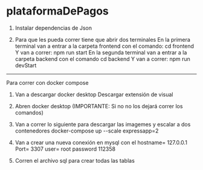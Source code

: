 # plataformaDePagos

1. Instalar dependencias de Json 

2. Para que les pueda correr tiene que abrir dos terminales
En la primera terminal van a entrar a la carpeta frontend con el comando:
cd frontend
Y van a correr:
npm run start
En la segunda terminal van a entrar a la carpeta backend con el comando
cd backend
Y van a correr:
npm run devStart

--------------------------------
Para correr con docker compose

1. Van a descargar docker desktop
Descargar extensión de visual

2. Abren docker desktop (IMPORTANTE: Si no no los dejará correr los comandos)

3. Van a correr lo siguiente para descargar las imagemes y escalar a dos contenedores
docker-compose up --scale expressapp=2

4. Van a crear una nueva conexión en mysql con el 
hostname= 127.0.0.1
Port= 3307
user= root
password 112358

5. Corren el archivo sql para crear todas las tablas